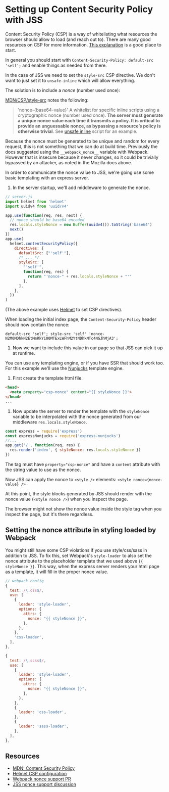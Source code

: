 # Setting up Content Security Policy with JSS

Content Security Policy (CSP) is a way of whitelisting what resources the browser should allow to load (and reach out to). There are many good resources on CSP for more information. [This explanation](https://helmetjs.github.io/docs/csp/) is a good place to start.

In general you should start with `Content-Security-Policy: default-src 'self';` and enable things as needed from there.

In the case of JSS we need to set the `style-src` CSP directive. We don't want to just set it to `unsafe-inline` which will allow everything.

The solution is to include a _nonce_ (number used once):

[MDN/CSP/style-src](https://developer.mozilla.org/en-US/docs/Web/HTTP/Headers/Content-Security-Policy/style-src) notes the following:

> 'nonce-{base64-value}'
> A whitelist for specific inline scripts using a cryptographic nonce (number used once). **The server must generate a unique nonce value each time it transmits a policy. It is critical to provide an unguessable nonce, as bypassing a resource’s policy is otherwise trivial**. See [unsafe inline](https://developer.mozilla.org/en-US/docs/Web/HTTP/Headers/Content-Security-Policy/script-src#Unsafe_inline_script) script for an example.

Because the nonce must be generated to be unique and random for every request, this is not something that we can do at build time. Previously the docs suggested using the `__webpack_nonce__` variable with Webpack. However that is insecure because it never changes, so it could be trivially bypassed by an attacker, as noted in the Mozilla docs above.

In order to communicate the nonce value to JSS, we're going use some basic templating with an express server.

1. In the server startup, we'll add middleware to generate the nonce.

```js
// server.js
import helmet from 'helmet'
import uuidv4 from 'uuid/v4'

app.use(function(req, res, next) {
  // nonce should be base64 encoded
  res.locals.styleNonce = new Buffer(uuidv4()).toString('base64')
  next()
})
app.use(
  helmet.contentSecurityPolicy({
    directives: {
      defaultSrc: ["'self'"],
      /* ... */
      styleSrc: [
        "'self'",
        function(req, res) {
          return "'nonce-" + res.locals.styleNonce + "'"
        },
      ],
    },
  })
)
```

(The above example uses [Helmet](https://helmetjs.github.io/) to set CSP directives).

When loading the initial index page, the `Content-Security-Policy` header should now contain the nonce:

```
default-src 'self'; style-src 'self' 'nonce-N2M0MDhkN2EtMmRkYi00MTExLWFhM2YtNDhkNTc4NGJhMjA3';
```

1. Now we want to include this value in our page so that JSS can pick it up at runtime.

You can use any templating engine, or if you have SSR that should work too. For this example we'll use the [Nunjucks](https://github.com/mozilla/nunjucks) template engine.

1. First create the template html file.

```html
<head>
  <meta property="csp-nonce" content="{{ styleNonce }}">
</head>
...
```

1. Now update the server to render the template with the `styleNonce` variable to be interpolated with the nonce generated from our middleware `res.locals.styleNonce`.

```js
const express = require('express')
const expressNunjucks = require('express-nunjucks')
//...
app.get('/', function(req, res) {
  res.render('index', { styleNonce: res.locals.styleNonce })
})
```

The tag must have `property="csp-nonce"` and have a `content` attribute with the string value to use as the nonce.

Now JSS can apply the nonce to `<style />` elements: `<style nonce={nonce-value} />`

At this point, the style blocks generated by JSS should render with the nonce value (`<style nonce />`) when you inspect the page.

The browser might not show the nonce value inside the style tag when you inspect the page, but it's there regardless.

## Setting the nonce attribute in styling loaded by Webpack

You might still have some CSP violations if you use style/css/sass in addition to JSS. To fix this, set Webpack's `style-loader` to also set the nonce attribute to the placeholder template that we used above `{{ styleNonce }}`. This way, when the express server renders your html page as a template, it will fill in the proper nonce value.

```js
// webpack config
{
  test: /\.css$/,
  use: [
    {
      loader: 'style-loader',
      options: {
        attrs: {
          nonce: "{{ styleNonce }}",
        },
      },
    },
    'css-loader',
  ],
},

{
  test: /\.scss$/,
  use: [
    {
      loader: 'style-loader',
      options: {
        attrs: {
          nonce: "{{ styleNonce }}",
        },
      },
    },
    {
      loader: 'css-loader',
    },
    {
      loader: 'sass-loader',
    },
  ],
},
```

## Resources

* [MDN: Content Security Policy](https://developer.mozilla.org/en-US/docs/Web/HTTP/CSP)
* [Helmet CSP configuration](https://helmetjs.github.io/docs/csp/)
* [Webpack nonce support PR](https://github.com/webpack/webpack/pull/3210)
* [JSS nonce support discussion](https://github.com/cssinjs/jss/issues/559)
